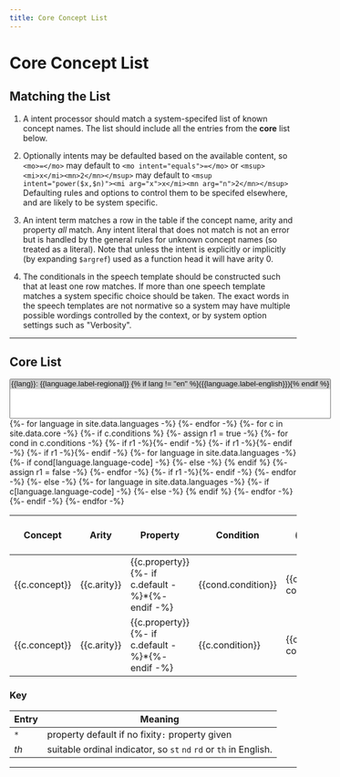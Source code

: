```yaml
---
title: Core Concept List
---
```


# Core Concept List


## Matching the List

1. A intent processor should match a system-specifed list of known concept names.
The list should include all the entries from the **core** list below.

2. Optionally intents may be defaulted based on the available content, so `<mo>=</mo>` may default to
`<mo intent="equals">=</mo>` or `<msup><mi>x</mi><mn>2</mn></msup>` may default to
`<msup intent="power($x,$n)"><mi arg="x">x</mi><mn arg="n">2</mn></msup>`
Defaulting rules and options to control them to be specifed elsewhere, and are likely to be system specific.

3. An intent term matches a row in the table if the concept name,
arity and property _all_ match.  Any intent literal that does not match is
not an error but is handled by the general rules for unknown concept
names (so treated as a literal). Note that unless the intent is
explicitly or implicitly (by expanding `$argref`) used as a function
head it will have arity 0.

4. The conditionals in the speech template should be constructed such that at least one row matches.
If more than one speech template matches a system specific choice should be taken.
The exact words in the speech templates are not normative so a system may have multiple possible wordings
controlled by the context, or by system option settings such as "Verbosity".

----

## Core List

<div class="language-switch">
  <select id="LangSelect" multiple>
     <!-- Loop over languages in _data/languages.yml -->
	 {%- assign v = 4 -%}
    {%- for language in site.data.languages -%}
        {% assign lang = language.language-code %}
		{%- assign v = v | plus: 1 -%}
        <option
	  {% if lang == "en" %}
          selected
          {% endif %}
          value="{{lang}}">
		    {{lang}}: {{language.label-regional}} 
            {% if lang != "en" %}({{language.label-english}}){% endif %}
        </option>
    {%- endfor -%}
  </select>
</div>



<style a="2" id="langcss">
	 {%- assign v = 4 -%}
    {%- for language in site.data.languages -%}
        {% assign lang = language.language-code %}
		{%- assign v = v | plus: 1 -%}
	  {%- if lang != "en" -%}  *.{{lang}} {display:none} {%- endif -%}
	  {%- endfor -%}
</style>


<table>
<thead>
<tr>
<th>Concept</th>
<th>Arity</th>
<th>Property</th>
<th>Condition</th>
{%- for language in site.data.languages -%}
<th class="{{language.language-code}}">Speech Template ({{language.language-code}})</th> 
{%- endfor -%}
<th>Comments</th>
</tr>
</thead>
<tbody>
{%- for c in site.data.core -%}
{%- if c.conditions %}
{%- assign r1 = true -%}
{%- for cond in c.conditions -%}
<tr>
{%- if r1 -%}<td rowspan="{{c.conditions.size}}">{{c.concept}}</td>{%- endif -%}
{%- if r1 -%}<td rowspan="{{c.conditions.size}}">{{c.arity}}</td>{%- endif -%}
{%- if r1 -%}<td rowspan="{{c.conditions.size}}">{{c.property}}{%- if c.default -%}*{%- endif -%}</td>{%- endif -%}
<td>{{cond.condition}}</td>
{%- for language in site.data.languages -%}
{%- if cond[language.language-code] -%}
<td class="{{language.language-code}}">{{cond[language.language-code]}}</td>
{%- else -%}
<td class="{{language.language-code}}">{{cond.en}} ({{language.language-code}})</td>
{% endif %}
{%- assign r1 = false -%}
{%- endfor -%}
{%- if r1 -%}<td rowspan="{{c.conditions.size}}">{{c.comment}}</td>{%- endif -%}
</tr>
{%- endfor -%}
{%- else -%}
<tr>
<td>{{c.concept}}</td>
<td>{{c.arity}}</td>
<td>{{c.property}}{%- if c.default -%}*{%- endif -%}</td>
<td>{{c.condition}}</td>
{%- for language in site.data.languages -%}
{%- if c[language.language-code] -%}
<td class="{{language.language-code}}">{{c[language.language-code]}}</td>
{%- else -%}
<td class="{{language.language-code}}">{{c.en}} ({{language.language-code}})</td>
{% endif %}
{%- endfor -%}
<td>{{c.comment}}</td>
</tr>
{%- endif -%}
{%- endfor -%}
</tbody>
</table>


### Key

| Entry | Meaning |
| ---- | ---- |
| `*` | property default if no  fixity`:` property given |
| _th_  | suitable ordinal indicator, so `st`  `nd` `rd` or `th` in English. |

----



<script>
      var LangSelect = document.getElementById('LangSelect');
      var LangCss = document.getElementById('langcss');
      LangSelect.onchange = (event) => {
	 LangCss.textContent='';
     for (var i=0, iLen=LangSelect.options.length; i<iLen; i++) {
    opt = LangSelect.options[i];
    if (opt.selected) {
    } else {
	LangCss.textContent= LangCss.textContent + "*." + opt.value + " {display:none}";
    }
     }
 }
</script>


